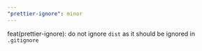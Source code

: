```yaml
---
"prettier-ignore": minor
---
```


feat(prettier-ignore): do not ignore `dist` as it should be ignored in `.gitignore`
